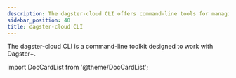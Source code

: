 ```yaml
---
description: The dagster-cloud CLI offers command-line tools for managing and deploying Dagster+ workflows.
sidebar_position: 40
title: dagster-cloud CLI
---
```

The dagster-cloud CLI is a command-line toolkit designed to work with Dagster+.

import DocCardList from '@theme/DocCardList';

<DocCardList />
